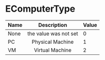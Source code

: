 # EComputerType

| Name |      Description      | Value |
| ---- | :-------------------: | ----- |
| None | the value was not set | 0     |
| PC   |    Physical Machine   | 1     |
| VM   |    Virtual Machine    | 2     |
